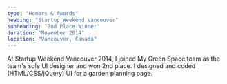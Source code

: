 ```yaml
---
type: "Honors & Awards"
heading: "Startup Weekend Vancouver"
subheading: "2nd Place Winner"
duration: "November 2014"
location: "Vancouver, Canada"
---
```


At Startup Weekend Vancouver 2014, I joined My Green Space team as the team's sole UI designer and won 2nd place. I designed and coded (HTML/CSS/jQuery) UI for a garden planning page.
